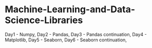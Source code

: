 # Machine-Learning-and-Data-Science-Libraries

Day1 - Numpy,
Day2 - Pandas, 
Day3 - Pandas continuation,
Day4 - Matplotlib,
Day5 - Seaborn,
Day6 - Seaborn continuation,

